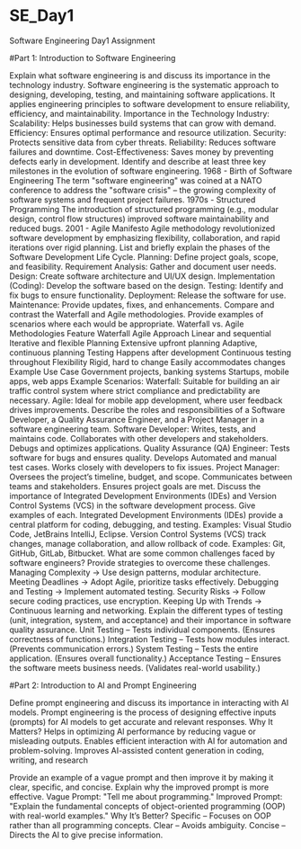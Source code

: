 # SE_Day1
Software Engineering Day1 Assignment

#Part 1: Introduction to Software Engineering

Explain what software engineering is and discuss its importance in the technology industry.
Software engineering is the systematic approach to designing, developing, testing, and maintaining software applications. It applies engineering principles to software development to ensure reliability, efficiency, and maintainability.
Importance in the Technology Industry:
Scalability: Helps businesses build systems that can grow with demand.
Efficiency: Ensures optimal performance and resource utilization.
Security: Protects sensitive data from cyber threats.
Reliability: Reduces software failures and downtime.
Cost-Effectiveness: Saves money by preventing defects early in development.
Identify and describe at least three key milestones in the evolution of software engineering.
1968 - Birth of Software Engineering
The term "software engineering" was coined at a NATO conference to address the "software crisis" – the growing complexity of software systems and frequent project failures.
1970s - Structured Programming
The introduction of structured programming (e.g., modular design, control flow structures) improved software maintainability and reduced bugs.
2001 - Agile Manifesto
Agile methodology revolutionized software development by emphasizing flexibility, collaboration, and rapid iterations over rigid planning.
List and briefly explain the phases of the Software Development Life Cycle.
Planning: Define project goals, scope, and feasibility.
Requirement Analysis: Gather and document user needs.
Design: Create software architecture and UI/UX design.
Implementation (Coding): Develop the software based on the design.
Testing: Identify and fix bugs to ensure functionality.
Deployment: Release the software for use.
Maintenance: Provide updates, fixes, and enhancements.
Compare and contrast the Waterfall and Agile methodologies. Provide examples of scenarios where each would be appropriate.
Waterfall vs. Agile Methodologies
Feature	Waterfall	Agile
Approach	Linear and sequential	Iterative and flexible
Planning	Extensive upfront planning	Adaptive, continuous planning
Testing	Happens after development	Continuous testing throughout
Flexibility	Rigid, hard to change	Easily accommodates changes
Example Use Case	Government projects, banking systems	Startups, mobile apps, web apps
Example Scenarios:
Waterfall: Suitable for building an air traffic control system where strict compliance and predictability are necessary.
Agile: Ideal for mobile app development, where user feedback drives improvements.
Describe the roles and responsibilities of a Software Developer, a Quality Assurance Engineer, and a Project Manager in a software engineering team.
Software Developer:
Writes, tests, and maintains code.
Collaborates with other developers and stakeholders.
Debugs and optimizes applications.
Quality Assurance (QA) Engineer:
Tests software for bugs and ensures quality.
Develops Automated and manual test cases.
Works closely with developers to fix issues.
Project Manager:
Oversees the project’s timeline, budget, and scope.
Communicates between teams and stakeholders.
Ensures project goals are met.
Discuss the importance of Integrated Development Environments (IDEs) and Version Control Systems (VCS) in the software development process. Give examples of each.
Integrated Development Environments (IDEs) provide a central platform for coding, debugging, and testing.
Examples: Visual Studio Code, JetBrains IntelliJ, Eclipse.
Version Control Systems (VCS) track changes, manage collaboration, and allow rollback of code.
Examples: Git, GitHub, GitLab, Bitbucket.
What are some common challenges faced by software engineers? Provide strategies to overcome these challenges.
Managing Complexity → Use design patterns, modular architecture.
Meeting Deadlines → Adopt Agile, prioritize tasks effectively.
Debugging and Testing → Implement automated testing.
Security Risks → Follow secure coding practices, use encryption.
Keeping Up with Trends → Continuous learning and networking.
Explain the different types of testing (unit, integration, system, and acceptance) and their importance in software quality assurance.
Unit Testing – Tests individual components. (Ensures correctness of functions.)
Integration Testing – Tests how modules interact. (Prevents communication errors.)
System Testing – Tests the entire application. (Ensures overall functionality.)
Acceptance Testing – Ensures the software meets business needs. (Validates real-world usability.)

#Part 2: Introduction to AI and Prompt Engineering

Define prompt engineering and discuss its importance in interacting with AI models.
Prompt engineering is the process of designing effective inputs (prompts) for AI models to get accurate and relevant responses.
Why It Matters?
Helps in optimizing AI performance by reducing vague or misleading outputs.
Enables efficient interaction with AI for automation and problem-solving.
Improves AI-assisted content generation in coding, writing, and research

Provide an example of a vague prompt and then improve it by making it clear, specific, and concise. Explain why the improved prompt is more effective.
Vague Prompt:
"Tell me about programming."
Improved Prompt:
"Explain the fundamental concepts of object-oriented programming (OOP) with real-world examples."
Why It’s Better?
Specific – Focuses on OOP rather than all programming concepts.
Clear – Avoids ambiguity.
Concise – Directs the AI to give precise information.
